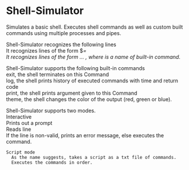 # Shell-Simulator
Simulates a basic shell. Executes shell commands as well as custom built commands using multiple processes and pipes.

Shell-Simulator recognizes the following lines  
    It recognizes lines of the form $<VAR>=<value>  
    It recognizes lines of the form <command> <arg0> <arg1> … <argN>, where <command> is a name of built-in command.  

Shell-Simulator supports the following built-in commands  
    exit, the shell terminates on this Command   
    log, the shell prints history of executed commands with time and return code  
    print, the shell prints argument given to this Command  
    theme, the shell changes the color of the output (red, green or blue).  

Shell-Simulator supports two modes.  
    Interactive  
      Prints out a prompt  
      Reads line  
      If the line is non-valid, prints an error message, else executes the command.  
    
    Script mode  
      As the name suggests, takes a script as a txt file of commands.  
      Executes the commands in order.  
 
